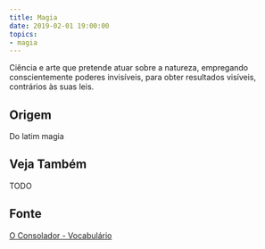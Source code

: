 ```yaml
---
title: Magia
date: 2019-02-01 19:00:00
topics:
- magia
---
```


Ciência e arte que pretende atuar sobre a natureza, empregando conscientemente
poderes invisíveis, para obter resultados visíveis, contrários às suas leis. 

## Origem
Do latim magia

## Veja Também
TODO

## Fonte
[O Consolador - Vocabulário](http://www.oconsolador.com.br/linkfixo/vocabulario/principal.html)


